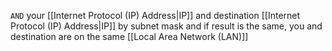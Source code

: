 `AND` your [[Internet Protocol (IP) Address|IP]] and destination [[Internet Protocol (IP) Address|IP]] by subnet mask
and if result is the same, you and destination are 
on the same [[Local Area Network (LAN)]]
